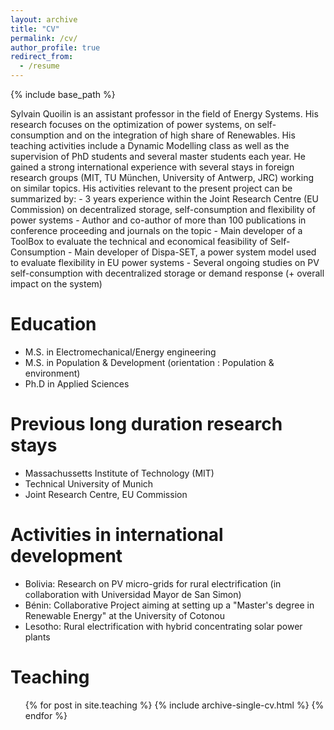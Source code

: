 ```yaml
---
layout: archive
title: "CV"
permalink: /cv/
author_profile: true
redirect_from:
  - /resume
---
```


{% include base_path %}

Sylvain Quoilin is an assistant professor in the field of Energy Systems. His research focuses on the optimization of power systems, on self-consumption and on the integration of high share of Renewables. His teaching activities include a Dynamic Modelling class as well as the supervision of PhD students and several master students each year. He gained a strong international experience with several stays in foreign research groups (MIT, TU München, University of Antwerp, JRC) working on similar topics. His activities relevant to the present project can be summarized by: - 3 years experience within the Joint Research Centre (EU Commission) on decentralized storage, self-consumption and flexibility of power systems - Author and co-author of more than 100 publications in conference proceeding and journals on the topic - Main developer of a ToolBox to evaluate the technical and economical feasibility of Self-Consumption - Main developer of Dispa-SET, a power system model used to evaluate flexibility in EU power systems - Several ongoing studies on PV self-consumption with decentralized storage or demand response (+ overall impact on the system)

Education
======
* M.S. in Electromechanical/Energy engineering
* M.S. in Population \& Development (orientation : Population & environment)
* Ph.D in Applied Sciences

Previous long duration research stays
======
* Massachussetts Institute of Technology (MIT)
* Technical University of Munich
* Joint Research Centre, EU Commission

Activities in international development
======
* Bolivia: Research on PV micro-grids for rural electrification (in collaboration with Universidad Mayor de San Simon)
* Bénin: Collaborative Project aiming at setting up a "Master's degree in Renewable Energy" at the University of Cotonou
* Lesotho: Rural electrification with hybrid concentrating solar power plants

Teaching
======
  <ul>{% for post in site.teaching %}
    {% include archive-single-cv.html %}
  {% endfor %}</ul>
  

